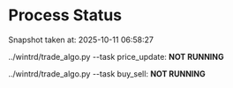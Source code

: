 # Process Status

Snapshot taken at: 2025-10-11 06:58:27

../wintrd/trade_algo.py --task price_update: **NOT RUNNING**

../wintrd/trade_algo.py --task buy_sell: **NOT RUNNING**

